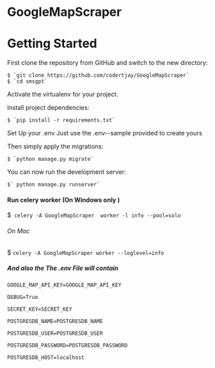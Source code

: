 ﻿# GoogleMapScraper
# Getting Started

First clone the repository from GitHub and switch to the new directory:

    $ `git clone https://github.com/codertjay/GoogleMapScraper`
    $ `cd smsgpt`

Activate the virtualenv for your project.

Install project dependencies:

    $ `pip install -r requirements.txt`

Set Up your .env Just use the .env--sample provided to create yours

Then simply apply the migrations:

    $ `python manage.py migrate`

You can now run the development server:

    $` python manage.py runserver`

#### Run celery worker (On Windows only )

$` celery -A GoogleMapScraper  worker -l info --pool=solo`
######  On Mac
$  `celery -A GoogleMapScraper worker --loglevel=info`

##### And also the The .env File will contain 
`GOOGLE_MAP_API_KEY=GOOGLE_MAP_API_KEY`

`DEBUG=True`

`SECRET_KEY=SECRET_KEY
`

`POSTGRESDB_NAME=POSTGRESDB_NAME`

`POSTGRESDB_USER=POSTGRESDB_USER`

`POSTGRESDB_PASSWORD=POSTGRESDB_PASSWORD`

`POSTGRESDB_HOST=localhost`

